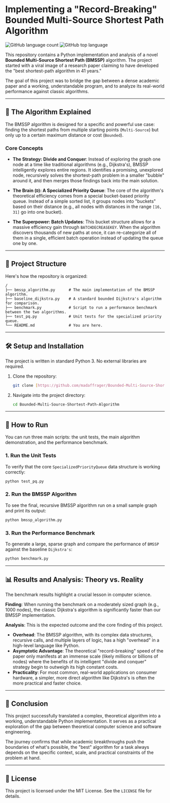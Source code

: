 # Implementing a "Record-Breaking" Bounded Multi-Source Shortest Path Algorithm

![GitHub language count](https://img.shields.io/github/languages/count/madaffrager/Bounded-Multi-Source-Shortest-Path-Algorithm?style=for-the-badge)
![GitHub top language](https://img.shields.io/github/languages/top/madaffrager/Bounded-Multi-Source-Shortest-Path-Algorithm?style=for-the-badge)

This repository contains a Python implementation and analysis of a novel **Bounded Multi-Source Shortest Path (BMSSP)** algorithm. The project started with a viral image of a research paper claiming to have developed the "best shortest-path algorithm in 41 years."

The goal of this project was to bridge the gap between a dense academic paper and a working, understandable program, and to analyze its real-world performance against classic algorithms.

---

## 📝 The Algorithm Explained

The BMSSP algorithm is designed for a specific and powerful use case: finding the shortest paths from multiple starting points (`Multi-Source`) but only up to a certain maximum distance or cost (`Bounded`).

### Core Concepts

* **The Strategy: Divide and Conquer**: Instead of exploring the graph one node at a time like traditional algorithms (e.g., Dijkstra's), BMSSP intelligently explores entire regions. It identifies a promising, unexplored node, recursively solves the shortest-path problem in a smaller "bubble" around it, and then merges those findings back into the main solution.

* **The Brain (`D`): A Specialized Priority Queue**: The core of the algorithm's theoretical efficiency comes from a special bucket-based priority queue. Instead of a simple sorted list, it groups nodes into "buckets" based on their distance (e.g., all nodes with distances in the range `[16, 31]` go into one bucket).

* **The Superpower: Batch Updates**: This bucket structure allows for a massive efficiency gain through `BATCHDECREASEKEY`. When the algorithm discovers thousands of new paths at once, it can re-categorize all of them in a single, efficient batch operation instead of updating the queue one by one.

---

## 📂 Project Structure

Here's how the repository is organized:

```
/
├── bmssp_algorithm.py      # The main implementation of the BMSSP algorithm.
├── baseline_dijkstra.py    # A standard bounded Dijkstra's algorithm for comparison.
├── benchmark.py            # Script to run a performance benchmark between the two algorithms.
├── test_pq.py              # Unit tests for the specialized priority queue.
└── README.md               # You are here.
```

---

## 🛠️ Setup and Installation

The project is written in standard Python 3. No external libraries are required.

1.  Clone the repository:
    ```bash
    git clone [https://github.com/madaffrager/Bounded-Multi-Source-Shortest-Path-Algorithm.git](https://github.com/madaffrager/Bounded-Multi-Source-Shortest-Path-Algorithm.git)
    ```
2.  Navigate into the project directory:
    ```bash
    cd Bounded-Multi-Source-Shortest-Path-Algorithm
    ```

---

## 🚀 How to Run

You can run three main scripts: the unit tests, the main algorithm demonstration, and the performance benchmark.

### 1. Run the Unit Tests

To verify that the core `SpecializedPriorityQueue` data structure is working correctly:
```bash
python test_pq.py
```

### 2. Run the BMSSP Algorithm

To see the final, recursive BMSSP algorithm run on a small sample graph and print its output:
```bash
python bmssp_algorithm.py
```

### 3. Run the Performance Benchmark

To generate a large, sparse graph and compare the performance of `BMSSP` against the baseline `Dijkstra's`:
```bash
python benchmark.py
```

---

## 📊 Results and Analysis: Theory vs. Reality

The benchmark results highlight a crucial lesson in computer science.

**Finding**: When running the benchmark on a moderately sized graph (e.g., 1000 nodes), the classic Dijkstra's algorithm is significantly faster than our BMSSP implementation.

**Analysis**: This is the expected outcome and the core finding of this project.
* **Overhead**: The BMSSP algorithm, with its complex data structures, recursive calls, and multiple layers of logic, has a high "overhead" in a high-level language like Python.
* **Asymptotic Advantage**: The theoretical "record-breaking" speed of the paper only manifests at an immense scale (likely millions or billions of nodes) where the benefits of its intelligent "divide and conquer" strategy begin to outweigh its high constant costs.
* **Practicality**: For most common, real-world applications on consumer hardware, a simpler, more direct algorithm like Dijkstra's is often the more practical and faster choice.

---

## 🏁 Conclusion

This project successfully translated a complex, theoretical algorithm into a working, understandable Python implementation. It serves as a practical exploration of the gap between theoretical computer science and software engineering.

The journey confirms that while academic breakthroughs push the boundaries of what's possible, the "best" algorithm for a task always depends on the specific context, scale, and practical constraints of the problem at hand.

---

## 📜 License

This project is licensed under the MIT License. See the `LICENSE` file for details.
